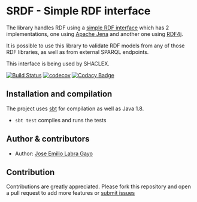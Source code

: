 # SRDF - Simple RDF interface

The library handles RDF using a 
[simple RDF interface](https://github.com/weso/srdf/tree/master/modules/srdf) which has 2 implementations,
one using [Apache Jena](https://jena.apache.org/)
and another one using [RDF4j](http://rdf4j.org/).

It is possible to use this library to validate RDF models from any of those RDF libraries, as well as from external SPARQL endpoints.

This interface is being used by SHACLEX.

[![Build Status](https://travis-ci.org/weso/srdf.svg?branch=master)](https://travis-ci.org/weso/srdf)
[![codecov](https://codecov.io/gh/weso/srdf/branch/master/graph/badge.svg)](https://codecov.io/gh/weso/srdf)
[![Codacy Badge](https://api.codacy.com/project/badge/Grade/67e1af0627934936b1b58796069d2a55)](https://www.codacy.com/gh/weso/srdf?utm_source=github.com&amp;utm_medium=referral&amp;utm_content=weso/srdf&amp;utm_campaign=Badge_Grade)


## Installation and compilation

The project uses [sbt](http://www.scala-sbt.org/) for compilation as well as Java 1.8.

* `sbt test` compiles and runs the tests

## Author & contributors

* Author: [Jose Emilio Labra Gayo](http://www.di.uniovi.es/~labra)

## Contribution

Contributions are greatly appreciated.
Please fork this repository and open a
pull request to add more features or [submit issues](https://github.com/weso/srdf/issues)
